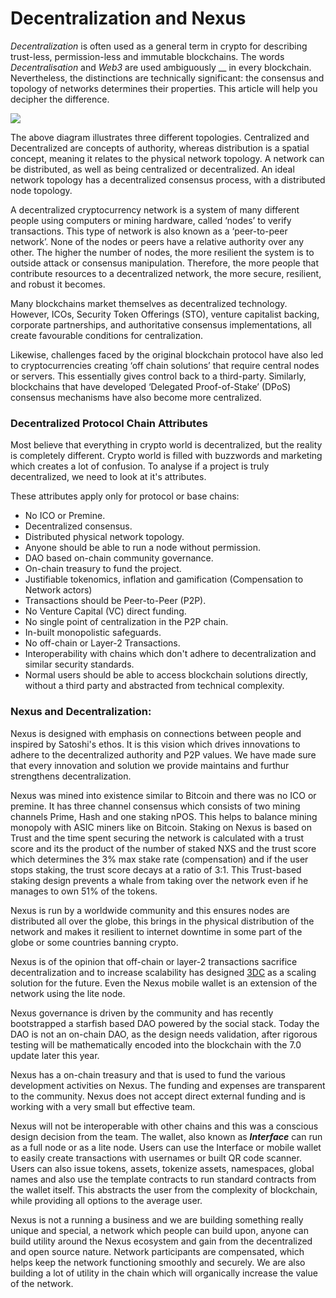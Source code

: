 # Decentralization and Nexus

_Decentralization_ is often used as a general term in crypto for describing trust-less, permission-less and immutable blockchains. The words _Decentralisation_ and _Web3_ are used ambiguously __ in every blockchain. Nevertheless, the distinctions are technically significant: the consensus and topology of networks determines their properties. This article will help you decipher the difference.&#x20;

![](../../.gitbook/assets/CDD.png)

The above diagram illustrates three different topologies. Centralized and Decentralized are concepts of authority, whereas distribution is a spatial concept, meaning it relates to the physical network topology. A network can be distributed, as well as being centralized or decentralized. An ideal network topology has a decentralized consensus process, with a distributed node topology.

A decentralized cryptocurrency network is a system of many different people using computers or mining hardware, called ‘nodes’ to verify transactions. This type of network is also known as a ‘peer-to-peer network’. None of the nodes or peers have a relative authority over any other. The higher the number of nodes, the more resilient the system is to outside attack or consensus manipulation. Therefore, the more people that contribute resources to a decentralized network, the more secure, resilient, and robust it becomes.

Many blockchains market themselves as decentralized technology. However, ICOs, Security Token Offerings (STO), venture capitalist backing, corporate partnerships, and authoritative consensus implementations, all create favourable conditions for centralization.

Likewise, challenges faced by the original blockchain protocol have also led to cryptocurrencies creating ‘off chain solutions’ that require central nodes or servers. This essentially gives control back to a third-party. Similarly, blockchains that have developed ‘Delegated Proof-of-Stake’ (DPoS) consensus mechanisms have also become more centralized.

### Decentralized Protocol Chain Attributes

Most believe that everything in crypto world is decentralized, but the reality is completely different. Crypto world is filled with buzzwords and marketing which creates a lot of confusion. To analyse if a project is truly decentralized, we need to look at it's attributes.&#x20;

These attributes apply only for protocol or base chains:

* No ICO or Premine.
* Decentralized consensus.&#x20;
* Distributed physical network topology.
* Anyone should be able to run a node without permission.
* DAO based on-chain community governance.
* On-chain treasury to fund the project.
* Justifiable tokenomics, inflation and gamification (Compensation to Network actors)
* Transactions should be Peer-to-Peer (P2P).&#x20;
* No Venture Capital (VC) direct funding.
* No single point of centralization in the P2P chain.
* In-built monopolistic safeguards.
* No off-chain or Layer-2 Transactions.
* Interoperability with chains which don't adhere to decentralization and similar security standards.
* Normal users should be able to access blockchain solutions directly, without a third party and abstracted from technical complexity.

### Nexus and Decentralization:

Nexus is designed with emphasis on connections between people and inspired by Satoshi's ethos. It is this vision which drives innovations to adhere to the decentralized authority and P2P values. We have made sure that every innovation and solution we provide maintains and furthur strengthens decentralization.&#x20;

Nexus was mined into existence similar to Bitcoin and there was no ICO or premine. It has three channel consensus which consists of two mining channels Prime, Hash and one staking nPOS. This helps to balance mining monopoly with ASIC miners like on Bitcoin. Staking on Nexus is based on Trust and the time spent securing the network is calculated with a trust score and its the product of the number of staked NXS and the trust score which determines the 3% max stake rate (compensation) and if the user stops staking, the trust score decays at a ratio of 3:1. This Trust-based staking design prevents a whale from taking over the network even if he manages to own 51% of the tokens.

Nexus is run by a worldwide community and this ensures nodes are distributed all over the globe, this brings in the physical distribution of the network and makes it resilient to internet downtime in some part of the globe or some countries banning crypto.&#x20;

Nexus is of the opinion that off-chain or layer-2 transactions sacrifice decentralization and to increase scalability has designed [3DC](../../technology/nexus-innovations/3-dimensional-chain-future/) as a scaling solution for the future. Even the Nexus mobile wallet is an extension of the network using the lite node.&#x20;

Nexus governance is driven by the community and has recently bootstrapped a starfish based DAO powered by the social stack. Today the DAO is not an on-chain DAO, as the design needs validation, after rigorous testing will be mathematically encoded into the blockchain with the 7.0 update later this year.&#x20;

Nexus has a on-chain treasury and that is used to fund the various development activities on Nexus. The funding and expenses are transparent to the community. Nexus does not accept direct external funding and is working with a very small but effective team.

Nexus will not be interoperable with other chains and this was a conscious design decision from the team. The wallet, also known as _**Interface**_ can run as a full node or as a lite node. Users can use the Interface or mobile wallet to easily create transactions with usernames or built QR code scanner. Users can also issue tokens, assets, tokenize assets, namespaces, global names and also use the template contracts to run standard contracts from the wallet itself. This abstracts the user from the complexity of blockchain, while providing all options to the average user.&#x20;

Nexus is not a running a business and we are building something really unique and special, a network which people can build upon, anyone can build utility around the Nexus ecosystem and gain from the decentralized and open source nature. Network participants are compensated, which helps keep the network functioning smoothly and securely. We are also building a lot of utility in the chain which will organically increase the value of the network.&#x20;

